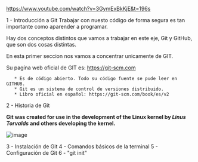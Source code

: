 https://www.youtube.com/watch?v=3GymExBkKjE&t=196s

1 - Introducción a Git
  Trabajar con nuesto código de forma segura es tan importante como aparender a programar. 
  
  Hay dos conceptos distintos que vamos a trabajar en este eje, Git y GitHub, que son dos cosas distintas.
  
  En esta primer seccion nos vamos a concentrar unicamente de GIT. 
  
  Su pagína web oficial de GIT es: https://git-scm.com
  
       * Es de código abierto. Todo su código fuente se pude leer en GITHUB.
       * Git es un sistema de control de versiones distribuido. 
       * Libro oficial en español: https://git-scm.com/book/es/v2
       
2 - Historia de Git

**Git was created for use in the development of the Linux kernel by _**Linus Torvalds**_ and others developing the kernel.**

  ![image](https://github.com/lole-s/Testing-QA-CUAC/assets/84929029/99bf0c9b-9dae-403f-a396-34647122bbd6)


3 - Instalación de Git
4 - Comandos básicos de la terminal
5 - Configuración de Git
6 - "git init"
